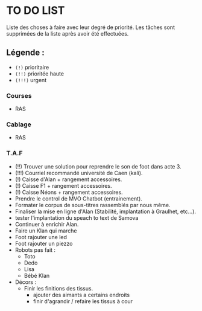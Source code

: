 # TO DO LIST


Liste des choses à faire avec leur degré de priorité. Les tâches sont supprimées de la liste après avoir été effectuées.

## Légende :

- `(!)` prioritaire
- `(!!)` prioritée haute
- `(!!!)` urgent


### Courses

- RAS

### Cablage

- RAS

### T.A.F

- (!!) Trouver une solution pour reprendre le son de foot dans acte 3.
- (!!!) Courriel recommandé université de Caen (kali).
- (!) Caisse d'Alan + rangement accessoires.
- (!) Caisse F1 + rangement accessoires.
- (!) Caisse Néons + rangement accessoires.
- Prendre le control de MVO Chatbot (entrainement).
- Formater le corpus de sous-titres rassemblés par nous même.
- Finaliser la mise en ligne d'Alan (Stabilité, implantation à Graulhet, etc...).
- tester l'implantation du speach to text de Samova
- Continuer à enrichir Alan.
- Faire un Klan qui marche
- Foot rajouter une led
- Foot rajouter un piezzo
- Robots pas fait :
    - Toto
    - Dedo
    - Lisa
    - Bébé Klan
- Décors :
    - Finir les finitions des tissus.
        - ajouter des aimants a certains endroits
        - finir d'agrandir / refaire les tissus à cour
